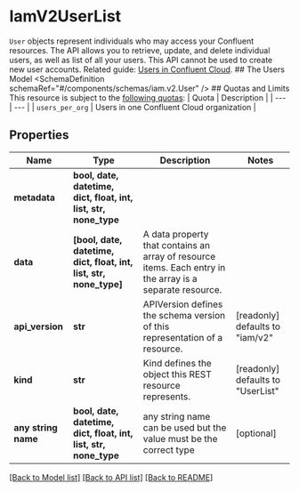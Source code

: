# IamV2UserList

`User` objects represent individuals who may access your Confluent resources.  The API allows you to retrieve, update, and delete individual users, as well as list of all your users. This API cannot be used to create new user accounts.   Related guide: [Users in Confluent Cloud](https://docs.confluent.io/cloud/current/access-management/user-account.html).  ## The Users Model <SchemaDefinition schemaRef=\"#/components/schemas/iam.v2.User\" />  ## Quotas and Limits This resource is subject to the [following quotas](https://docs.confluent.io/cloud/current/quotas/overview.html):  | Quota | Description | | --- | --- | | `users_per_org` | Users in one Confluent Cloud organization |

## Properties
Name | Type | Description | Notes
------------ | ------------- | ------------- | -------------
**metadata** | **bool, date, datetime, dict, float, int, list, str, none_type** |  | 
**data** | **[bool, date, datetime, dict, float, int, list, str, none_type]** | A data property that contains an array of resource items. Each entry in the array is a separate resource. | 
**api_version** | **str** | APIVersion defines the schema version of this representation of a resource. | [readonly] defaults to "iam/v2"
**kind** | **str** | Kind defines the object this REST resource represents. | [readonly] defaults to "UserList"
**any string name** | **bool, date, datetime, dict, float, int, list, str, none_type** | any string name can be used but the value must be the correct type | [optional]

[[Back to Model list]](../README.md#documentation-for-models) [[Back to API list]](../README.md#documentation-for-api-endpoints) [[Back to README]](../README.md)


